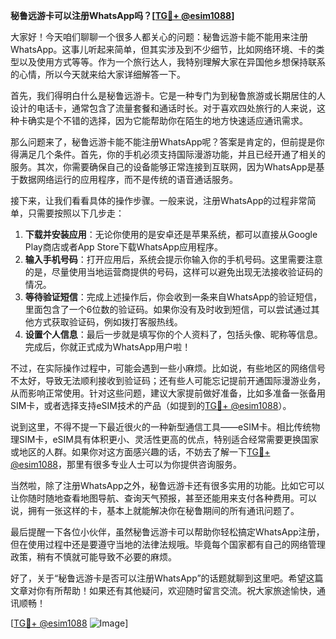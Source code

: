 **秘鲁远游卡可以注册WhatsApp吗？[[TG💪+ @esim1088](https://t.me/s/esim1088)]**

大家好！今天咱们聊聊一个很多人都关心的问题：秘鲁远游卡能不能用来注册WhatsApp。这事儿听起来简单，但其实涉及到不少细节，比如网络环境、卡的类型以及使用方式等等。作为一个旅行达人，我特别理解大家在异国他乡想保持联系的心情，所以今天就来给大家详细解答一下。

首先，我们得明白什么是秘鲁远游卡。它是一种专门为到秘鲁旅游或长期居住的人设计的电话卡，通常包含了流量套餐和通话时长。对于喜欢四处旅行的人来说，这种卡确实是个不错的选择，因为它能帮助你在陌生的地方快速适应通讯需求。

那么问题来了，秘鲁远游卡能不能注册WhatsApp呢？答案是肯定的，但前提是你得满足几个条件。首先，你的手机必须支持国际漫游功能，并且已经开通了相关的服务。其次，你需要确保自己的设备能够正常连接到互联网，因为WhatsApp是基于数据网络运行的应用程序，而不是传统的语音通话服务。

接下来，让我们看看具体的操作步骤。一般来说，注册WhatsApp的过程非常简单，只需要按照以下几步走：

1. **下载并安装应用**：无论你使用的是安卓还是苹果系统，都可以直接从Google Play商店或者App Store下载WhatsApp应用程序。
2. **输入手机号码**：打开应用后，系统会提示你输入你的手机号码。这里需要注意的是，尽量使用当地运营商提供的号码，这样可以避免出现无法接收验证码的情况。
3. **等待验证短信**：完成上述操作后，你会收到一条来自WhatsApp的验证短信，里面包含了一个6位数的验证码。如果你没有及时收到短信，可以尝试通过其他方式获取验证码，例如拨打客服热线。
4. **设置个人信息**：最后一步就是填写你的个人资料了，包括头像、昵称等信息。完成后，你就正式成为WhatsApp用户啦！

不过，在实际操作过程中，可能会遇到一些小麻烦。比如说，有些地区的网络信号不太好，导致无法顺利接收到验证码；还有些人可能忘记提前开通国际漫游业务，从而影响正常使用。针对这些问题，建议大家提前做好准备，比如多准备一张备用SIM卡，或者选择支持eSIM技术的产品（如提到的[TG💪+ @esim1088](https://t.me/s/esim1088)）。

说到这里，不得不提一下最近很火的一种新型通信工具——eSIM卡。相比传统物理SIM卡，eSIM具有体积更小、灵活性更高的优点，特别适合经常需要更换国家或地区的人群。如果你对这方面感兴趣的话，不妨去了解一下[TG💪+ @esim1088](https://t.me/s/esim1088)，那里有很多专业人士可以为你提供咨询服务。

当然啦，除了注册WhatsApp之外，秘鲁远游卡还有很多实用的功能。比如它可以让你随时随地查看地图导航、查询天气预报，甚至还能用来支付各种费用。可以说，拥有一张这样的卡，基本上就能解决你在秘鲁期间的所有通讯问题了。

最后提醒一下各位小伙伴，虽然秘鲁远游卡可以帮助你轻松搞定WhatsApp注册，但在使用过程中还是要遵守当地的法律法规哦。毕竟每个国家都有自己的网络管理政策，稍有不慎就可能导致不必要的麻烦。

好了，关于“秘鲁远游卡是否可以注册WhatsApp”的话题就聊到这里吧。希望这篇文章对你有所帮助！如果还有其他疑问，欢迎随时留言交流。祝大家旅途愉快，通讯顺畅！

[[TG💪+ @esim1088](https://t.me/s/esim1088) ![Image](https://i.postimg.cc/4NQfJmqS/Snipaste-2025-05-13-00-14-12.png)]